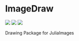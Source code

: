 # ImageDraw

[![][action-img]][action-url]
[![][pkgeval-img]][pkgeval-url]
[![][coveralls-img]][coveralls-url]

Drawing Package for JuliaImages

<!-- URLS -->

[pkgeval-img]: https://juliaci.github.io/NanosoldierReports/pkgeval_badges/I/ImageDraw.svg
[pkgeval-url]: https://juliaci.github.io/NanosoldierReports/pkgeval_badges/report.html
[action-img]: https://github.com/JuliaImages/ImageDraw.jl/workflows/Unit%20test/badge.svg
[action-url]: https://github.com/JuliaImages/ImageDraw.jl/actions
[coveralls-img]: https://coveralls.io/repos/JuliaImages/ImageDraw.jl/badge.svg?branch=master&service=github
[coveralls-url]: https://coveralls.io/github/JuliaImages/ImageDraw.jl?branch=master
